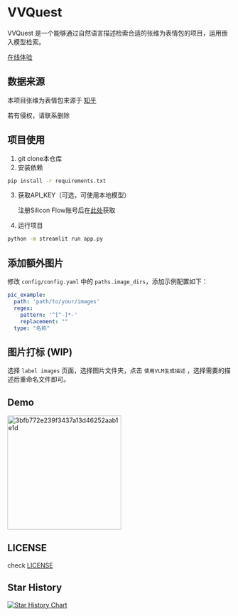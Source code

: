 # VVQuest

VVQuest 是一个能够通过自然语言描述检索合适的张维为表情包的项目，运用嵌入模型检索。

[在线体验](https://vv.xy0v0.top)

## 数据来源

本项目张维为表情包来源于 [知乎](https://www.zhihu.com/question/656505859/answer/55843704436)

若有侵权，请联系删除

## 项目使用

1. git clone本仓库
2. 安装依赖
```bash
pip install -r requirements.txt
```
3. 获取API_KEY（可选，可使用本地模型）

    注册Silicon Flow账号后在[此处](https://cloud.siliconflow.cn/account/ak)获取

4. 运行项目
```bash
python -m streamlit run app.py
```

## 添加额外图片
修改 `config/config.yaml` 中的 `paths.image_dirs`，添加示例配置如下：

```yaml
pic_example:
  path: 'path/to/your/images'
  regex:
    pattern: '^[^-]*-'
    replacement: ""
  type: "名称"
```

## 图片打标 (WIP)

选择 `label images` 页面，选择图片文件夹，点击 `使用VLM生成描述` ，选择需要的描述后重命名文件即可。

## Demo

<img width="256" alt="3bfb772e239f3437a13d46252aab1e1d" src="https://github.com/user-attachments/assets/d7e02f8f-205d-42ef-9c80-49f98aff64a6" />

## LICENSE

check [LICENSE](LICENSE)

## Star History

[![Star History Chart](https://api.star-history.com/svg?repos=DanielZhangyc/VVQuest&type=Date)](https://star-history.com/#DanielZhangyc/VVQuest&Date)
